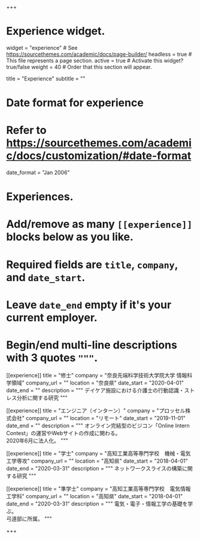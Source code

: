 +++
# Experience widget.
widget = "experience"  # See https://sourcethemes.com/academic/docs/page-builder/
headless = true  # This file represents a page section.
active = true  # Activate this widget? true/false
weight = 40  # Order that this section will appear.

title = "Experience"
subtitle = ""

# Date format for experience
#   Refer to https://sourcethemes.com/academic/docs/customization/#date-format
date_format = "Jan 2006"

# Experiences.
#   Add/remove as many `[[experience]]` blocks below as you like.
#   Required fields are `title`, `company`, and `date_start`.
#   Leave `date_end` empty if it's your current employer.
#   Begin/end multi-line descriptions with 3 quotes `"""`.
[[experience]]
  title = "修士"
  company = "奈良先端科学技術大学院大学 情報科学領域"
  company_url = ""
  location = "奈良県"
  date_start = "2020-04-01"
  date_end = ""
  description = """
  デイケア施設における介護士の行動認識・ストレス分析に関する研究
  """

[[experience]]
  title = "エンジニア（インターン）"
  company = "プロッセル株式会社"
  company_url = ""
  location = "リモート"
  date_start = "2019-11-01"
  date_end = ""
  description = """
  オンライン完結型のビジコン「Online Intern Contest」の運営やWebサイトの作成に関わる。  
  2020年6月に法人化。
  """

[[experience]]
  title = "学士"
  company = "高知工業高等専門学校　機械・電気工学専攻"
  company_url = ""
  location = "高知県"
  date_start = "2018-04-01"
  date_end = "2020-03-31"
  description = """
  ネットワークスライスの構築に関する研究
  """

[[experience]]
  title = "準学士"
  company = "高知工業高等専門学校　電気情報工学科"
  company_url = ""
  location = "高知県"
  date_start = "2018-04-01"
  date_end = "2020-03-31"
  description = """
  電気・電子・情報工学の基礎を学ぶ。  
  弓道部に所属。
  """


+++
